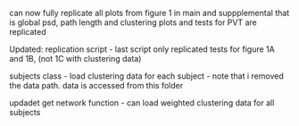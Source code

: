 can now fully replicate all plots from figure 1 in main and suppplemental
that is global psd, path length and clustering plots and tests for PVT are replicated



Updated:
replication script
    - last script only replicated tests for figure 1A and 1B, (not 1C with clustering data)

subjects class
    - load clustering data for each subject
    - note that i removed the data path. data is accessed from this folder

updadet get network function
    - can load weighted clustering data for all subjects
    